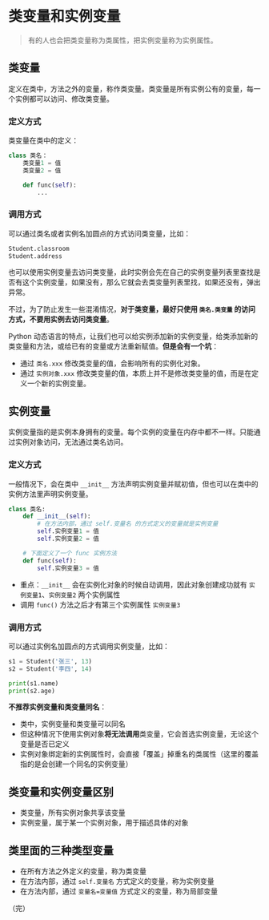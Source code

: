 # 类变量和实例变量

> 有的人也会把类变量称为类属性，把实例变量称为实例属性。

## 类变量

定义在类中，方法之外的变量，称作类变量。类变量是所有实例公有的变量，每一个实例都可以访问、修改类变量。

### 定义方式

类变量在类中的定义：

```python
class 类名：
    类变量1 = 值
    类变量2 = 值

    def func(self): 
        ...
```


### 调用方式

可以通过类名或者实例名加圆点的方式访问类变量，比如：

```python
Student.classroom
Student.address
```

也可以使用实例变量去访问类变量，此时实例会先在自己的实例变量列表里查找是否有这个实例变量，如果没有，那么它就会去类变量列表里找，如果还没有，弹出异常。

不过，为了防止发生一些混淆情况，**对于类变量，最好只使用 `类名.类变量` 的访问方式，不要用实例去访问类变量**。

Python 动态语言的特点，让我们也可以给实例添加新的实例变量，给类添加新的类变量和方法，或给已有的变量或方法重新赋值。**但是会有一个坑**：

* 通过 `类名.xxx` 修改类变量的值，会影响所有的实例化对象。
* 通过 `实例对象.xxx` 修改类变量的值，本质上并不是修改类变量的值，而是在定义一个新的实例变量。

## 实例变量

实例变量指的是实例本身拥有的变量。每个实例的变量在内存中都不一样。只能通过实例对象访问，无法通过类名访问。

### 定义方式

一般情况下，会在类中 `__init__` 方法声明实例变量并赋初值，但也可以在类中的实例方法里声明实例变量。

```python
class 类名:
    def __init__(self):
        # 在方法内部，通过 self.变量名 的方式定义的变量就是实例变量
        self.实例变量1 = 值
        self.实例变量2 = 值

    # 下面定义了一个 func 实例方法
    def func(self):
        self.实例变量3 = 值
```

* 重点：`__init__` 会在实例化对象的时候自动调用，因此对象创建成功就有 `实例变量1`、`实例变量2` 两个实例属性
* 调用 `func()` 方法之后才有第三个实例属性 `实例变量3`

### 调用方式

可以通过实例名加圆点的方式调用实例变量，比如：

```python
s1 = Student('张三', 13) 
s2 = Student('李四', 14) 

print(s1.name)
print(s2.age)
```

**不推荐实例变量和类变量同名**：

* 类中，实例变量和类变量可以同名
* 但这种情况下使用实例对象**将无法调用**类变量，它会首选实例变量，无论这个变量是否已定义
* 实例对象绑定新的实例属性时，会直接「覆盖」掉重名的类属性（这里的覆盖指的是会创建一个同名的实例变量）

## 类变量和实例变量区别

* 类变量，所有实例对象共享该变量
* 实例变量，属于某一个实例对象，用于描述具体的对象

## 类里面的三种类型变量

* 在所有方法之外定义的变量，称为类变量
* 在方法内部，通过 `self.变量名` 方式定义的变量，称为实例变量
* 在方法内部，通过 `变量名=变量值` 方式定义的变量，称为局部变量

（完）
